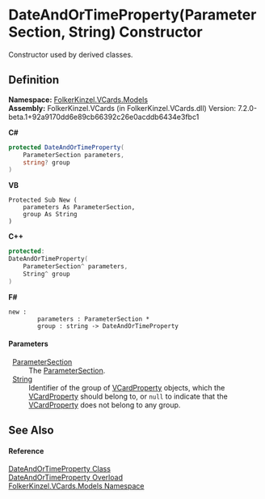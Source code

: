 # DateAndOrTimeProperty(ParameterSection, String) Constructor


Constructor used by derived classes.



## Definition
**Namespace:** <a href="10623553-9342-5b8f-9df4-6e7d1075f3df.md">FolkerKinzel.VCards.Models</a>  
**Assembly:** FolkerKinzel.VCards (in FolkerKinzel.VCards.dll) Version: 7.2.0-beta.1+92a9170dd6e89cb66392c26e0acddb6434e3fbc1

**C#**
``` C#
protected DateAndOrTimeProperty(
	ParameterSection parameters,
	string? group
)
```
**VB**
``` VB
Protected Sub New ( 
	parameters As ParameterSection,
	group As String
)
```
**C++**
``` C++
protected:
DateAndOrTimeProperty(
	ParameterSection^ parameters, 
	String^ group
)
```
**F#**
``` F#
new : 
        parameters : ParameterSection * 
        group : string -> DateAndOrTimeProperty
```



#### Parameters
<dl><dt>  <a href="9ce61c6e-887e-11ed-315e-910e380fb81e.md">ParameterSection</a></dt><dd>The <a href="9ce61c6e-887e-11ed-315e-910e380fb81e.md">ParameterSection</a>.</dd><dt>  <a href="https://learn.microsoft.com/dotnet/api/system.string" target="_blank" rel="noopener noreferrer">String</a></dt><dd>Identifier of the group of <a href="e1395eb9-792c-c4d8-ee22-97939a91c58e.md">VCardProperty</a> objects, which the <a href="e1395eb9-792c-c4d8-ee22-97939a91c58e.md">VCardProperty</a> should belong to, or <code>null</code> to indicate that the <a href="e1395eb9-792c-c4d8-ee22-97939a91c58e.md">VCardProperty</a> does not belong to any group.</dd></dl>

## See Also


#### Reference
<a href="aa70dc7b-913e-f421-bbe6-2151b0f0c1f0.md">DateAndOrTimeProperty Class</a>  
<a href="ad22e62a-1876-a4ee-c6b2-53febf98977e.md">DateAndOrTimeProperty Overload</a>  
<a href="10623553-9342-5b8f-9df4-6e7d1075f3df.md">FolkerKinzel.VCards.Models Namespace</a>  
